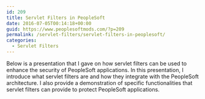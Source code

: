 ```yaml
---
id: 209
title: Servlet Filters in PeopleSoft
date: 2016-07-05T00:14:18+00:00
guid: https://www.peoplesoftmods.com/?p=209
permalink: /servlet-filters/servlet-filters-in-peoplesoft/
categories:
  - Servlet Filters
---
```

Below is a presentation that I gave on how servlet filters can be used to enhance the security of PeopleSoft applications. In this presentation, I introduce what servlet filters are and how they integrate with the PeopleSoft architecture. I also provide a demonstration of specific functionalities that servlet filters can provide to protect PeopleSoft applications.

<!--more-->